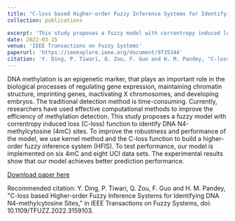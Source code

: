 ```yaml
---
title: "C-loss based Higher-order Fuzzy Inference Systems for Identifying DNA N4-methylcytosine Sites"
collection: publications

excerpt: 'This study proposes a fuzzy model with correntropy induced loss (C-loss) function to identify DNA N4-methylcytosine (4mC) sites' 
date: 2022-03-15
venue: 'IEEE Transactions on Fuzzy Systems'
paperurl: 'https://ieeexplore.ieee.org/document/9735344'
citation: 'Y. Ding, P. Tiwari, Q. Zou, F. Guo and H. M. Pandey, "C-loss based Higher-order Fuzzy Inference Systems for Identifying DNA N4-methylcytosine Sites," in IEEE Transactions on Fuzzy Systems, doi: 10.1109/TFUZZ.2022.3159103.'
---
```

DNA methylation is an epigenetic marker, that plays an important role in the biological processes of regulating gene expression, maintaining chromatin structure, imprinting genes, inactivating X chromosomes, and developing embryos. The traditional detection method is time-consuming. Currently, researchers have used effective computational methods to improve the efficiency of methylation detection. This study proposes a fuzzy model with correntropy induced loss (C-loss) function to identify DNA N4-methylcytosine (4mC) sites. To improve the robustness and performance of the model, we use kernel method and the C-loss function to build a higher-order fuzzy inference system (HFIS). To test performance, our model is implemented on six 4mC and eight UCI data sets. The experimental results show that our model achieves better prediction performance.

[Download paper here](https://github.com/prayagtiwari/prayagtiwari.github.io/tree/master/files/CHKFS.pdf)

Recommended citation:  Y. Ding, P. Tiwari, Q. Zou, F. Guo and H. M. Pandey, "C-loss based Higher-order Fuzzy Inference Systems for Identifying DNA N4-methylcytosine Sites," in IEEE Transactions on Fuzzy Systems, doi: 10.1109/TFUZZ.2022.3159103.

